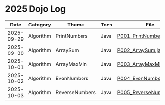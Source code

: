 # 2025 Dojo Log

| Date       | Category       | Theme                | Tech       | File                                                     |
|------------|----------------|----------------------|------------|----------------------------------------------------------|
| 2025-09-29 | Algorithm      | PrintNumbers         | Java       | [P001_PrintNumbers.java](./P001_PrintNumbers.java)       |
| 2025-09-30 | Algorithm      | ArraySum             | Java       | [P002_ArraySum.java](./P002_ArraySum.java)               |
| 2025-10-01 | Algorithm      | ArrayMaxMin          | Java       | [P003_ArrayMaxMin.java](./P003_ArrayMaxMin.java)         |
| 2025-10-02 | Algorithm      | EvenNumbers          | Java       | [P004_EvenNumbers.java](./P004_EvenNumbers.java)         |
| 2025-10-03 | Algorithm      | ReverseNumbers       | Java       | [P005_ReverseNumbers.java](./P005_ReverseNumbers.java)   |

